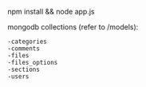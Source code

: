 npm install && node app.js

mongodb collections (refer to /models):

	-categories
	-comments
	-files
	-files_options
	-sections
	-users
	
